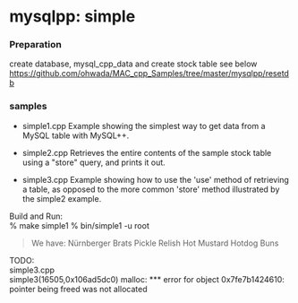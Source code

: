 mysqlpp: simple
===============

### Preparation  
create database, mysql_cpp_data and create stock table
see below   
https://github.com/ohwada/MAC_cpp_Samples/tree/master/mysqlpp/resetdb   


### samples
- simple1.cpp
Example showing the simplest way to get data from 
a MySQL table with MySQL++.

 - simple2.cpp
 Retrieves the entire contents of the sample stock table
using a "store" query, and prints it out.

 - simple3.cpp
Example showing how to use the 'use' method of retrieving
	a table, as opposed to the more common 'store' method illustrated by the simple2 example.


Build and Run:  
% make simple1
% bin/simple1 -u root
> We have:
> Nürnberger Brats
> Pickle Relish
> Hot Mustard
> Hotdog Buns


TODO:  
simple3.cpp  
simple3(16505,0x106ad5dc0) malloc: *** error for object 0x7fe7b1424610: pointer being freed was not allocated  

